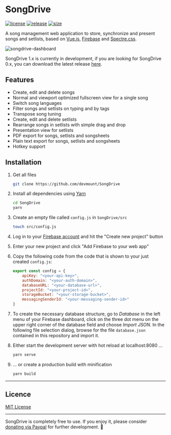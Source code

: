 # SongDrive

[![license](https://img.shields.io/badge/license-MIT%20License-88b544.svg?style=flat-square)](./LICENSE) [![release](https://img.shields.io/badge/release-v1.0.1%20pre-88b544.svg?style=flat-square)](https://github.com/devmount/SongDrive) [![size](https://img.shields.io/badge/size-600%20KB-88b544.svg?style=flat-square)](https://github.com/devmount/SongDrive)

A song management web application to store, synchronize and present songs and setlists, based on [Vue.js](//vuejs.org/), [Firebase](//firebase.google.com/) and [Spectre.css](//github.com/picturepan2/spectre).

![songdrive-dashboard](https://user-images.githubusercontent.com/5441654/49120961-188ea400-f2af-11e8-80d1-05a31fb16cd1.png)

SongDrive 1.x is currently in development, if you are looking for SongDrive 0.x, you can download the latest release [here](https://github.com/devmount/SongDrive/releases).

## Features

- Create, edit and delete songs
- Normal and viewport optimized fullscreen view for a single song
- Switch song languages
- Filter songs and setlists on typing and by tags
- Transpose song tuning
- Create, edit and delete setlists
- Rearrange songs in setlists with simple drag and drop
- Presentation view for setlists
- PDF export for songs, setlists and songsheets
- Plain text export for songs, setlists and songsheets
- Hotkey support

## Installation

1. Get all files

    ```bash
    git clone https://github.com/devmount/SongDrive
    ```

2. Install all dependencies using [Yarn](https://yarnpkg.com)

    ```bash
    cd SongDrive
    yarn
    ```

3. Create an empty file called `config.js` in `SongDrive/src`

    ```bash
    touch src/config.js
    ```

4. Log in to your [Firebase account](https://console.firebase.google.com) and hit the "Create new project" button
5. Enter your new project and click "Add Firebase to your web app"
6. Copy the following code from the code that is shown to your just created `config.js`:

    ```javascript
    export const config = {
        apiKey: "<your-api-key>",
        authDomain: "<your-auth-domain>",
        databaseURL: "<your-database-url>",
        projectId: "<your-project-id>",
        storageBucket: "<your-storage-bucket>",
        messagingSenderId: "<your-messaging-sender-id>"
    }
    ```

7. To create the necessary database structure, go to *Database* in the left menu of your Firebase dashboard, click on the three dot menu on the upper right corner of the database field and choose *Import JSON*. In the following file selection dialog, browse for the file `database.json` contained in this repository and import it.

8. Either start the development server with hot reload at localhost:8080 ...

    ```bash
    yarn serve
    ```

9. ... or create a production build with minification

    ```bash
    yarn build
    ```
---

<!--
## Usage

### Song Syntax

The notation of the song content is simple: Just add the song lines with the corresponding chords above the exact syllable. Add two whitespaces at the end of each chord line for them to be recognized by the system for text only view or transposition.
-->

## Licence

[MIT License](./LICENSE)

---

SongDrive is completely free to use. If you enjoy it, please consider [donating via Paypal](https://paypal.me/devmount) for further development. :green_heart:
